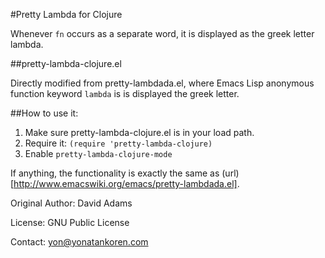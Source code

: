 #Pretty Lambda for Clojure

Whenever `fn` occurs as a separate word, it is displayed as the greek letter lambda.

##pretty-lambda-clojure.el

Directly modified from pretty-lambdada.el, where Emacs Lisp anonymous function keyword `lambda` is is displayed the greek letter.

##How to use it:

1. Make sure pretty-lambda-clojure.el is in your load path.
2. Require it: `(require 'pretty-lambda-clojure)`
3. Enable `pretty-lambda-clojure-mode`

If anything, the functionality is exactly the same as
(url)[http://www.emacswiki.org/emacs/pretty-lambdada.el].

Original Author: David Adams

License: GNU Public License

Contact: yon@yonatankoren.com
